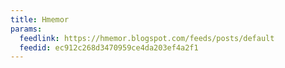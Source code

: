 ```yaml
---
title: Hmemor
params:
  feedlink: https://hmemor.blogspot.com/feeds/posts/default
  feedid: ec912c268d3470959ce4da203ef4a2f1
---
```

